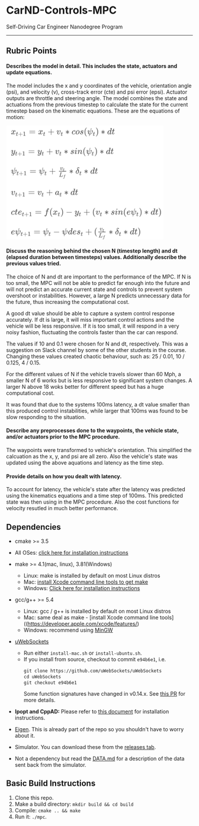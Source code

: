 # CarND-Controls-MPC
Self-Driving Car Engineer Nanodegree Program

---

## Rubric Points

#### Describes the model in detail. This includes the state, actuators and update equations.

The model includes the x and y coordinates of the vehicle, orientation angle (psi), and velocity (v), cross-track error (cte) and psi error (epsi). Actuator outputs are throttle and steering angle. The model combines the state and actuations from the previous timestep to calculate the state for the current timestep based on the kinematic equations. These are the equations of motion:

![image](./images/eqs.png)

#### Discuss the reasoning behind the chosen N (timestep length) and dt (elapsed duration between timesteps) values. Additionally describe the previous values tried.

The choice of N and dt are important to the performance of the MPC. If N is too small, the MPC will not be able to predict far enough into the future and will not predict an accurate current state and controls to prevent system overshoot or instabilities. However, a large N predicts unnecessary data for the future, thus increasing the computational cost.

A good dt value should be able to capture a system control response accurately. If dt is large, it will miss important control actions and the vehicle will be less responsive. If it is too small, it will respond in a very noisy fashion, fluctuating the controls faster than the car can respond.

The values if 10 and 0.1 were chosen for N and dt, respectively. This was a suggestion on Slack channel by some of the other students in the course. Changing these values created chaotic behaviour, such as: 25 / 0.01, 10 / 0.125, 4 / 0.15.

For the different values of N if the vehicle travels slower than 60 Mph, a smaller N of 6 works but is less responsive to significant system changes. A larger N above 18 woks better for different speed but has a huge computational cost.

It was found that due to the systems 100ms latency, a dt value smaller than this produced control instabilities, while larger that 100ms was found to be slow responding to the situation.

#### Describe any preprocesses done to the waypoints, the vehicle state, and/or actuators prior to the MPC procedure.

The waypoints were transformed to vehicle's orientation. This simplified the calcuation as the x, y, and psi are all zero. Also the vehicle's state was updated using the above aquations and latency as the time step.

#### Provide details on how you dealt with latency.

To account for latency, the vehicle's state after the latency was predicted using the kinematics equations and a time step of 100ms. This predicted state was then using in the MPC procedure. Also the cost functions for velocity resutled in much better performance.
## Dependencies

* cmake >= 3.5
 * All OSes: [click here for installation instructions](https://cmake.org/install/)
* make >= 4.1(mac, linux), 3.81(Windows)
  * Linux: make is installed by default on most Linux distros
  * Mac: [install Xcode command line tools to get make](https://developer.apple.com/xcode/features/)
  * Windows: [Click here for installation instructions](http://gnuwin32.sourceforge.net/packages/make.htm)
* gcc/g++ >= 5.4
  * Linux: gcc / g++ is installed by default on most Linux distros
  * Mac: same deal as make - [install Xcode command line tools]((https://developer.apple.com/xcode/features/)
  * Windows: recommend using [MinGW](http://www.mingw.org/)
* [uWebSockets](https://github.com/uWebSockets/uWebSockets)
  * Run either `install-mac.sh` or `install-ubuntu.sh`.
  * If you install from source, checkout to commit `e94b6e1`, i.e.
    ```
    git clone https://github.com/uWebSockets/uWebSockets
    cd uWebSockets
    git checkout e94b6e1
    ```
    Some function signatures have changed in v0.14.x. See [this PR](https://github.com/udacity/CarND-MPC-Project/pull/3) for more details.

* **Ipopt and CppAD:** Please refer to [this document](https://github.com/udacity/CarND-MPC-Project/blob/master/install_Ipopt_CppAD.md) for installation instructions.
* [Eigen](http://eigen.tuxfamily.org/index.php?title=Main_Page). This is already part of the repo so you shouldn't have to worry about it.
* Simulator. You can download these from the [releases tab](https://github.com/udacity/self-driving-car-sim/releases).
* Not a dependency but read the [DATA.md](./DATA.md) for a description of the data sent back from the simulator.


## Basic Build Instructions

1. Clone this repo.
2. Make a build directory: `mkdir build && cd build`
3. Compile: `cmake .. && make`
4. Run it: `./mpc`.
